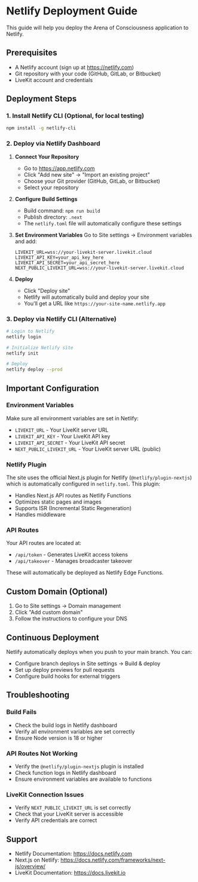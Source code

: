 # Netlify Deployment Guide

This guide will help you deploy the Arena of Consciousness application to Netlify.

## Prerequisites

- A Netlify account (sign up at https://netlify.com)
- Git repository with your code (GitHub, GitLab, or Bitbucket)
- LiveKit account and credentials

## Deployment Steps

### 1. Install Netlify CLI (Optional, for local testing)

```bash
npm install -g netlify-cli
```

### 2. Deploy via Netlify Dashboard

1. **Connect Your Repository**
   - Go to https://app.netlify.com
   - Click "Add new site" → "Import an existing project"
   - Choose your Git provider (GitHub, GitLab, or Bitbucket)
   - Select your repository

2. **Configure Build Settings**
   - Build command: `npm run build`
   - Publish directory: `.next`
   - The `netlify.toml` file will automatically configure these settings

3. **Set Environment Variables**
   Go to Site settings → Environment variables and add:
   
   ```
   LIVEKIT_URL=wss://your-livekit-server.livekit.cloud
   LIVEKIT_API_KEY=your_api_key_here
   LIVEKIT_API_SECRET=your_api_secret_here
   NEXT_PUBLIC_LIVEKIT_URL=wss://your-livekit-server.livekit.cloud
   ```

4. **Deploy**
   - Click "Deploy site"
   - Netlify will automatically build and deploy your site
   - You'll get a URL like `https://your-site-name.netlify.app`

### 3. Deploy via Netlify CLI (Alternative)

```bash
# Login to Netlify
netlify login

# Initialize Netlify site
netlify init

# Deploy
netlify deploy --prod
```

## Important Configuration

### Environment Variables

Make sure all environment variables are set in Netlify:

- `LIVEKIT_URL` - Your LiveKit server URL
- `LIVEKIT_API_KEY` - Your LiveKit API key  
- `LIVEKIT_API_SECRET` - Your LiveKit API secret
- `NEXT_PUBLIC_LIVEKIT_URL` - Your LiveKit server URL (public)

### Netlify Plugin

The site uses the official Next.js plugin for Netlify (`@netlify/plugin-nextjs`) which is automatically configured in `netlify.toml`. This plugin:

- Handles Next.js API routes as Netlify Functions
- Optimizes static pages and images
- Supports ISR (Incremental Static Regeneration)
- Handles middleware

### API Routes

Your API routes are located at:
- `/api/token` - Generates LiveKit access tokens
- `/api/takeover` - Manages broadcaster takeover

These will automatically be deployed as Netlify Edge Functions.

## Custom Domain (Optional)

1. Go to Site settings → Domain management
2. Click "Add custom domain"
3. Follow the instructions to configure your DNS

## Continuous Deployment

Netlify automatically deploys when you push to your main branch. You can:

- Configure branch deploys in Site settings → Build & deploy
- Set up deploy previews for pull requests
- Configure build hooks for external triggers

## Troubleshooting

### Build Fails

- Check the build logs in Netlify dashboard
- Verify all environment variables are set correctly
- Ensure Node version is 18 or higher

### API Routes Not Working

- Verify the `@netlify/plugin-nextjs` plugin is installed
- Check function logs in Netlify dashboard
- Ensure environment variables are available to functions

### LiveKit Connection Issues

- Verify `NEXT_PUBLIC_LIVEKIT_URL` is set correctly
- Check that your LiveKit server is accessible
- Verify API credentials are correct

## Support

- Netlify Documentation: https://docs.netlify.com
- Next.js on Netlify: https://docs.netlify.com/frameworks/next-js/overview/
- LiveKit Documentation: https://docs.livekit.io
